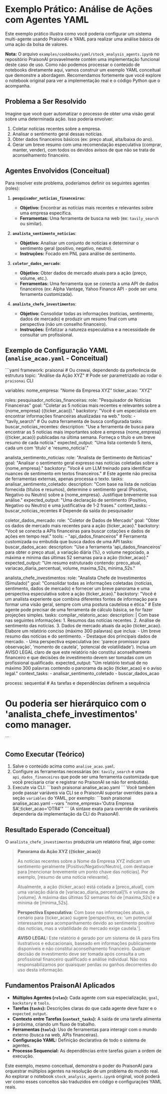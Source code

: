 # Exemplo Prático: Análise de Ações com Agentes YAML

Este exemplo prático illustra como você poderia configurar um sistema multi-agente usando PraisonAI e YAML para realizar uma análise básica de uma ação da bolsa de valores.

**Nota:** O arquivo `examples/cookbooks/yaml/stock_analysis_agents.ipynb` no repositório PraisonAI provavelmente contém uma implementação funcional deste caso de uso. Como não podemos processar o conteúdo de notebooks diretamente aqui, vamos construir um exemplo YAML conceitual que demonstre a abordagem. Recomendamos fortemente que você explore o notebook original para ver a implementação real e o código Python que o acompanha.

## Problema a Ser Resolvido

Imagine que você quer automatizar o processo de obter uma visão geral sobre uma determinada ação. Isso poderia envolver:
1.  Coletar notícias recentes sobre a empresa.
2.  Analisar o sentimento geral dessas notícias.
3.  Obter dados financeiros básicos (ex: preço atual, alta/baixa do ano).
4.  Gerar um breve resumo com uma recomendação especulativa (comprar, manter, vender), com todos os devidos avisos de que não se trata de aconselhamento financeiro.

## Agentes Envolvidos (Conceitual)

Para resolver este problema, poderíamos definir os seguintes agentes (roles):

1.  **`pesquisador_noticias_financeiras`**:
    *   **Objetivo:** Encontrar as notícias mais recentes e relevantes sobre uma empresa específica.
    *   **Ferramentas:** Uma ferramenta de busca na web (ex: `tavily_search` ou similar).

2.  **`analista_sentimento_noticias`**:
    *   **Objetivo:** Analisar um conjunto de notícias e determinar o sentimento geral (positivo, negativo, neutro).
    *   **Instruções:** Focado em PNL para análise de sentimento.

3.  **`coletor_dados_mercado`**:
    *   **Objetivo:** Obter dados de mercado atuais para a ação (preço, volume, etc.).
    *   **Ferramentas:** Uma ferramenta que se conecta a uma API de dados financeiros (ex: Alpha Vantage, Yahoo Finance API - pode ser uma ferramenta customizada).

4.  **`analista_chefe_investimentos`**:
    *   **Objetivo:** Consolidar todas as informações (notícias, sentimento, dados de mercado) e produzir um resumo final com uma perspectiva (não um conselho financeiro).
    *   **Instruções:** Enfatizar a natureza especulativa e a necessidade de consultar um profissional.

## Exemplo de Configuração YAML (`analise_acao.yaml` - Conceitual)

\`\`\`yaml
framework: praisonai # Ou crewai, dependendo da preferência de estrutura
topic: "Análise da Ação XYZ" # Pode ser parametrizado ao rodar o `praisonai` CLI

variables:
  nome_empresa: "Nome da Empresa XYZ"
  ticker_acao: "XYZ"

roles:
  pesquisador_noticias_financeiras:
    role: "Pesquisador de Notícias Financeiras"
    goal: "Coletar as 5 notícias mais recentes e relevantes sobre a {nome_empresa} ({ticker_acao})."
    backstory: "Você é um especialista em encontrar informações financeiras atualizadas na web."
    tools:
      - "tavily_search" # Ou outra ferramenta de busca configurada
    tasks:
      buscar_noticias_recentes:
        description: "Use a ferramenta de busca para encontrar as 5 notícias mais importantes sobre a empresa {nome_empresa} ({ticker_acao}) publicadas na última semana. Forneça o título e um breve resumo de cada notícia."
        expected_output: "Uma lista contendo 5 itens, cada um com 'titulo' e 'resumo_noticia'."

  analista_sentimento_noticias:
    role: "Analista de Sentimento de Notícias"
    goal: "Analisar o sentimento geral expresso nas notícias coletadas sobre a {nome_empresa}."
    backstory: "Você é um LLM treinado para identificar nuances de sentimento em textos financeiros."
    # Este agente não precisa de ferramentas externas, apenas processa o texto.
    tasks:
      analisar_sentimento_coletado:
        description: "Com base na lista de notícias fornecida (títulos e resumos), determine o sentimento geral (Positivo, Negativo ou Neutro) sobre a {nome_empresa}. Justifique brevemente sua análise."
        expected_output: "Uma declaração de sentimento (Positivo, Negativo ou Neutro) e uma justificativa de 1-2 frases."
        context_tasks:
          - buscar_noticias_recentes # Depende da saída do pesquisador

  coletor_dados_mercado:
    role: "Coletor de Dados de Mercado"
    goal: "Obter os dados de mercado mais recentes para a ação {ticker_acao}."
    backstory: "Você se conecta a APIs financeiras para buscar cotações e dados de ações em tempo real."
    tools:
      - "api_dados_financeiros" # Ferramenta customizada ou embutida que busca dados de uma API
    tasks:
      buscar_dados_acao:
        description: "Use a ferramenta 'api_dados_financeiros' para obter o preço atual, a variação diária (%), o volume negociado, a máxima e mínima das últimas 52 semanas para a ação {ticker_acao}."
        expected_output: "Um resumo estruturado contendo: preco_atual, variacao_diaria_percentual, volume, maxima_52s, minima_52s."

  analista_chefe_investimentos:
    role: "Analista Chefe de Investimentos (Simulado)"
    goal: "Consolidar todas as informações coletadas (notícias, sentimento, dados de mercado) e fornecer um breve panorama e uma perspectiva especulativa sobre a ação {ticker_acao}."
    backstory: "Você é um analista experiente que combina diferentes fontes de informação para formar uma visão geral, sempre com uma postura cautelosa e ética."
    # Este agente pode precisar de uma ferramenta de cálculo básica, se for fazer projeções simples.
    tasks:
      compilar_relatorio_acao:
        description: |
          Com base nas seguintes informações:
          1. Resumos das notícias recentes.
          2. Análise de sentimento das notícias.
          3. Dados de mercado atuais da ação {ticker_acao}.
          Elabore um relatório conciso (máximo 300 palavras) que inclua:
          - Um breve resumo das notícias e do sentimento.
          - Destaque dos principais dados de mercado.
          - Uma perspectiva especulativa (ex: 'parece promissor para observação', 'momento de cautela', 'potencial de volatilidade').
          Inclua um AVISO LEGAL claro de que este relatório não constitui aconselhamento financeiro e que decisões de investimento devem ser tomadas com um profissional qualificado.
        expected_output: "Um relatório textual de no máximo 300 palavras contendo o panorama da ação {ticker_acao} e o aviso legal."
        context_tasks:
          - analisar_sentimento_coletado
          - buscar_dados_acao

process: sequential # As tarefas e dependências definem a sequência
# Ou poderia ser hierárquico com o 'analista_chefe_investimentos' como manager.
\`\`\`

## Como Executar (Teórico)

1.  Salve o conteúdo acima como `analise_acao.yaml`.
2.  Configure as ferramentas necessárias (ex: `tavily_search` e uma `api_dados_financeiros` que pode ser uma ferramenta customizada que você precisaria criar e registrar no PraisonAI se não for embutida).
3.  Execute via CLI:
    \`\`\`bash
    praisonai analise_acao.yaml
    \`\`\`
    Você também pode passar variáveis via CLI se o PraisonAI suportar overrides para a seção `variables` do YAML, por exemplo:
    \`\`\`bash
    praisonai analise_acao.yaml --vars "nome_empresa='Outra Empresa SA';ticker_acao='OTR4'"
    \`\`\`
    (A sintaxe exata para override de variáveis dependeria da implementação da CLI do PraisonAI).

## Resultado Esperado (Conceitual)

O `analista_chefe_investimentos` produziria um relatório final, algo como:

> **Panorama da Ação XYZ ({ticker_acao})**
>
> As notícias recentes sobre a Nome da Empresa XYZ indicam um sentimento geralmente [Positivo/Negativo/Neutro], com destaque para [mencionar brevemente um ponto chave das notícias]. Por exemplo, [resumo de uma notícia relevante].
>
> Atualmente, a ação {ticker_acao} está cotada a [preco_atual], com uma variação diária de [variacao_diaria_percentual]% e volume de [volume]. A máxima das últimas 52 semanas foi de [maxima_52s] e a mínima de [minima_52s].
>
> **Perspectiva Especulativa:**
> Com base nas informações atuais, o cenário para {ticker_acao} sugere [perspectiva, ex: 'um potencial interessante para acompanhamento devido ao sentimento positivo das notícias, mas a volatilidade do mercado exige cautela.'].
>
> **AVISO LEGAL:** Este relatório é gerado por um sistema de IA para fins ilustrativos e educacionais, baseado em informações publicamente disponíveis e não constitui aconselhamento financeiro. Qualquer decisão de investimento deve ser tomada após consulta a um profissional financeiro qualificado e análise individual. Não nos responsabilizamos por quaisquer perdas ou ganhos decorrentes do uso desta informação.

## Fundamentos PraisonAI Aplicados

*   **Múltiplos Agentes (`roles`):** Cada agente com sua especialização, `goal`, `backstory` e `tools`.
*   **Tarefas (`tasks`):** Descrições claras do que cada agente deve fazer e o `expected_output`.
*   **Contexto entre Tarefas (`context_tasks`):** A saída de uma tarefa alimenta a próxima, criando um fluxo de trabalho.
*   **Ferramentas (`tools`):** Uso de ferramentas para interagir com o mundo externo (busca na web, APIs financeiras).
*   **Configuração YAML:** Definição declarativa de todo o sistema de agentes.
*   **Processo Sequencial:** As dependências entre tarefas guiam a ordem de execução.

Este exemplo, mesmo conceitual, demonstra o poder do PraisonAI para orquestrar múltiplos agentes na resolução de um problema do mundo real. Ao explorar o notebook `stock_analysis_agents.ipynb` original, você poderá ver como esses conceitos são traduzidos em código e configurações YAML reais.

